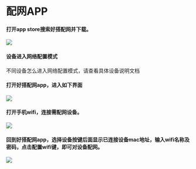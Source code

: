 # 配网APP

#### 打开app store搜索好搭配网并下载。

![](../../.gitbook/assets/apppeiwang-1.jpg)

#### 设备进入网络配置模式

不同设备怎么进入网络配置模式，请查看具体设备说明文档

#### 打开好搭配网app，进入如下界面

![](../../.gitbook/assets/apppeiwang-3.jpg)

#### 打开手机wifi，连接需配网设备。

![](../../.gitbook/assets/apppeiwang-2.png)

#### 回到好搭配网app，选择设备按键后面显示已连接设备mac地址，输入wifi名称及密码，点击配置wifi键，即可对设备配网。

![](../../.gitbook/assets/apppeiwang-4.PNG)